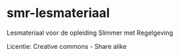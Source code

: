 # smr-lesmateriaal
Lesmateriaal voor de opleiding Slimmer met Regelgeving

Licentie: Creative commons - Share alike
